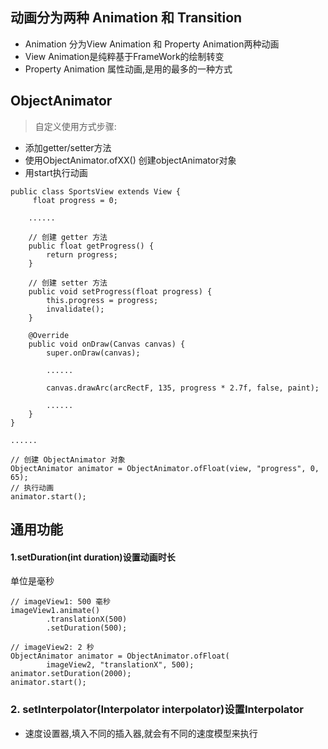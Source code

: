 ## 动画分为两种 Animation 和 Transition
- Animation 分为View Animation 和 Property Animation两种动画 
- View Animation是纯粹基于FrameWork的绘制转变
- Property Animation 属性动画,是用的最多的一种方式
## ObjectAnimator
> 自定义使用方式步骤:
- 添加getter/setter方法
- 使用ObjectAnimator.ofXX() 创建objectAnimator对象
- 用start执行动画
```
public class SportsView extends View {  
     float progress = 0;

    ......

    // 创建 getter 方法
    public float getProgress() {
        return progress;
    }

    // 创建 setter 方法
    public void setProgress(float progress) {
        this.progress = progress;
        invalidate();
    }

    @Override
    public void onDraw(Canvas canvas) {
        super.onDraw(canvas);

        ......

        canvas.drawArc(arcRectF, 135, progress * 2.7f, false, paint);

        ......
    }
}

......

// 创建 ObjectAnimator 对象
ObjectAnimator animator = ObjectAnimator.ofFloat(view, "progress", 0, 65);  
// 执行动画
animator.start();  
```

## 通用功能

#### 1.setDuration(int duration)设置动画时长
单位是毫秒
```
// imageView1: 500 毫秒
imageView1.animate()  
        .translationX(500)
        .setDuration(500);

// imageView2: 2 秒
ObjectAnimator animator = ObjectAnimator.ofFloat(  
        imageView2, "translationX", 500);
animator.setDuration(2000);  
animator.start(); 
```

### 2. setInterpolator(Interpolator interpolator)设置Interpolator

- 速度设置器,填入不同的插入器,就会有不同的速度模型来执行